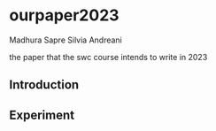 # ourpaper2023
Madhura Sapre
Silvia Andreani

the paper that the swc course intends to write in 2023


## Introduction

## Experiment

